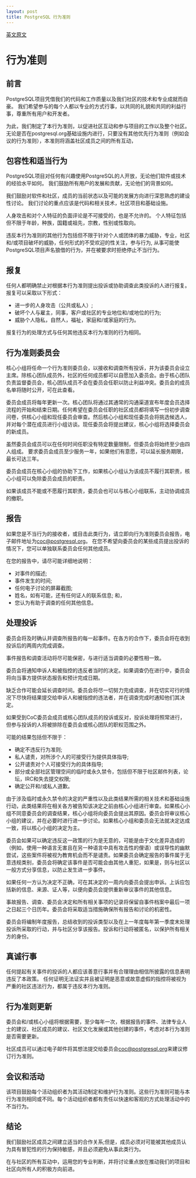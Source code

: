 ```yaml
---
layout: post
title: PostgreSQL 行为准则
---
```

[英文原文](https://www.postgresql.org/about/policies/coc/)
# 行为准则

## 前言

PostgreSQL项目凭借我们的代码和工作质量以及我们社区的技术和专业成就而自豪。 我们希望参与的每个人都以专业的方式行事，以共同的礼貌和共同的利益行事，尊重所有用户和开发者。

为此，我们制定了本行为准则，以促进社区互动和参与项目的工作以及整个社区。 无论是否在postgresql.org基础设施内进行，只要没有其他优先行为准则（例如会议的行为准则），本准则将涵盖社区成员之间的所有互动，

## 包容性和适当行为
PostgreSQL项目对任何有兴趣使用PostgreSQL的人开放，无论他们软件或技术的经验水平如何。 我们鼓励所有用户的发展和贡献，无论他们的背景如何。

我们鼓励对软件和社区，成员的当前状态以及可能的发展方向进行深思熟虑的建设性讨论。 我们讨论的重点应该是代码和相关技术，社区项目和基础设施。

人身攻击和对个人特征的负面评论是不可接受的，也是不允许的。 个人特征包括但不限于年龄，种族，国籍或祖先，宗教，性别或性取向。

违反本行为准则的其他行为包括但不限于针对个人或团体的暴力威胁，专业，社区和/或项目破坏的威胁，任何形式的不受欢迎的性关注，参与行为, 从事可能使PostgreSQL项目声名狼借的行为，并在被要求时拒绝停止不当行为。

## 报复

任何人都明确禁止对根据本行为准则提出投诉或协助调查此类投诉的人进行报复。 报复可以采取以下形式：
* 进一步的人身攻击（公共或私人）;
* 破坏个人与雇主，同事，客户或社区的专业地位和/或地位的行为;
* 威胁个人隐私，自然人，福祉，家庭和/或家庭的行为。

报复行为的处理方式与任何其他违反本行为准则的行为相同。

## 行为准则委员会
核心小组将任命一个行为准则委员会，以接收和调查所有投诉，并为该委员会设立主席。除核心团队成员外，社区的任何成员都可以自愿加入委员会。由于核心团队负责监督委员会，核心团队成员不会在委员会任职以防止利益冲突。委员会的成员名单将随时公开，可在此查看。

委员会成员将每年更新一次。核心团队将通过其通常的沟通渠道宣布年度会员选择流程的开始和结束日期。任何希望在委员会任职的社区成员都将填写一份初步调查问卷，供核心小组和现任委员会审查。然后核心小组和现任委员会将挑选候选人，并对每个潜在成员进行小组访谈。现任委员会将提出建议，核心小组将选择委员会的新成员。

虽然委员会成员可以在任何时间任职没有特定数量限制，但委员会将始终至少由四人组成。 要求委员会成员至少服务一年，如果他们有意愿，可以延长服务期限，最长可达三年。

委员会成员在核心小组的协助下工作，如果核心小组认为该成员不履行其职责，核心小组可以免除委员会成员的职责。

如果该成员不能或不愿履行其职责，委员会也可以与核心小组联系，主动协调成员的撤职。

## 报告

如果您是不当行为的接收者，或目击此类行为，请立即向行为准则委员会报告，电子邮件地址为[coc@postgresql.org](mailto:coc@postgresql.org)。 在您不希望向委员会的某些成员提出投诉的情况下，您可以单独联系委员会任何其他成员。

在您的报告中，请尽可能详细地说明：
* 对事件的描述;
* 事件发生的时间;
* 任何电子讨论的屏幕截图;
* 姓名，如有可能，还有任何证人的联系信息; 和，
* 您认为有助于调查的任何其他信息。

## 处理投诉
委员会将及时确认并调查所报告的每一起事件。在各方的合作下，委员会将在收到投诉后的两周内完成调查。

事件报告和调查活动将尽可能保密，与进行适当调查的必要性相一致。

委员会将通知申诉人和被指控的违反者当时的决定。如果调查仍在进行中，委员会将向当事方提供状态报告和预计完成日期。

缺乏合作可能会延长调查时间。委员会将尽一切努力完成调查，并在切实可行的情况下尽快将结果提交给申诉人和被指控的违法者，并在调查完成时通知他们其决定。

如果受到CoC委员会成员或核心团队成员的投诉或反对，投诉处理将照常进行，但参与投诉的人将被排除在委员会或核心团队的职权范围之外。

可能的结果包括但不限于：
* 确定不违反行为准则;
* 私人谴责，对所涉个人的可接受行为提供具体指导;
* 公开谴责对个人可接受行为的具体指导;
* 部分或全部社区管理空间的临时或永久禁令，包括但不限于社区邮件列表，论坛，IRC和失去提交权限;
* 确定公开和/或私人道歉。

由于涉及临时或永久禁令的决定的严重性以及此类结果所需的相关技术和基础设施行动，此类结果将在相关各方被告知该决定之前由核心小组进行审查。如果核心小组不同意委员会的调查结果，核心小组将向委员会提出其原因。委员会将审议核心小组的建议，并在必要时进行进一步讨论。如果核心小组和委员会无法就决定达成一致，将以核心小组的决定为主。

委员会如果可以确定违反这一政策的行为是无意的，可能是由于文化差异造成的（例如，使用一种语言无害且在另一种语言中具有攻击性的俚语）或误导性的幽默尝试，这些案件将被视为教育机会而不是谴责。如果委员会确定报告的事件属于无意违规类别，委员会将确定该事件是否可能会由其他人重犯，如果是，则与社区以一般方式分享信息，以防止发生进一步事件。

如果任何一方认为决定不正确，可在其决定的一周内向委员会提出申诉。上诉应包括新的信息、来源、证人等，以便向委员会提供重新审议事件的其他信息。

事故报告、调查、委员会决定和所有相关事项的记录将保留自事件档案中最后一项之日起三个日历年。委员会将采取适当措施确保所有报告和讨论的机密性。

委员会将编制年度报告，总结收到的投诉类型以及在上一年度每年第一季度末处理投诉所采取的行动，并与社区分享该报告。投诉和行动将被匿名，以保护所有相关方的身份。

## 真诚行事

任何提起有关事件的投诉的人都应该善意行事并有合理理由相信所披露的信息表明违反了本政策。 任何证明无法证实并且被证明是恶意或故意虚假的指控将被视为严重的社区违法行为，都属于违反本行为准则。

## 行为准则更新

委员会和/或核心小组将根据需要，至少每年一次，根据报告的事件、法律专业人士的建议、社区成员的建议、社区文化发展或其他创建的事件，考虑对本行为准则是否需要更新。

社区成员可以通过电子邮件将其想法提交给委员会[coc@postgresql.org](mailto:coc@postgresql.org)来建议修订行为准则。

## 会议和活动

该项目鼓励每个活动组织者为其活动制定和维护行为准则。这些行为准则可能与本行为准则相同或不同。每个活动组织者都有责任以快速和客观的方式处理活动中的不当行为。

## 结论

我们鼓励社区成员之间建立适当的合作关系;但是，成员必须对可能被其他成员认为具有冒犯性的行为保持敏感，并且必须避免从事此类行为。

在与社区的所有互动中，运用您的专业判断，并将讨论重点放在推动我们的项目和社区向所有人的积极方向前进。


